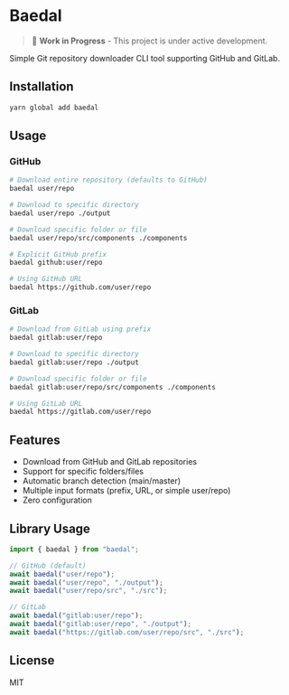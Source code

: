 # Baedal

> 🚧 **Work in Progress** - This project is under active development.

Simple Git repository downloader CLI tool supporting GitHub and GitLab.

## Installation

```bash
yarn global add baedal
```

## Usage

### GitHub

```bash
# Download entire repository (defaults to GitHub)
baedal user/repo

# Download to specific directory
baedal user/repo ./output

# Download specific folder or file
baedal user/repo/src/components ./components

# Explicit GitHub prefix
baedal github:user/repo

# Using GitHub URL
baedal https://github.com/user/repo
```

### GitLab

```bash
# Download from GitLab using prefix
baedal gitlab:user/repo

# Download to specific directory
baedal gitlab:user/repo ./output

# Download specific folder or file
baedal gitlab:user/repo/src/components ./components

# Using GitLab URL
baedal https://gitlab.com/user/repo
```

## Features

- Download from GitHub and GitLab repositories
- Support for specific folders/files
- Automatic branch detection (main/master)
- Multiple input formats (prefix, URL, or simple user/repo)
- Zero configuration

## Library Usage

```typescript
import { baedal } from "baedal";

// GitHub (default)
await baedal("user/repo");
await baedal("user/repo", "./output");
await baedal("user/repo/src", "./src");

// GitLab
await baedal("gitlab:user/repo");
await baedal("gitlab:user/repo", "./output");
await baedal("https://gitlab.com/user/repo/src", "./src");
```

## License

MIT
